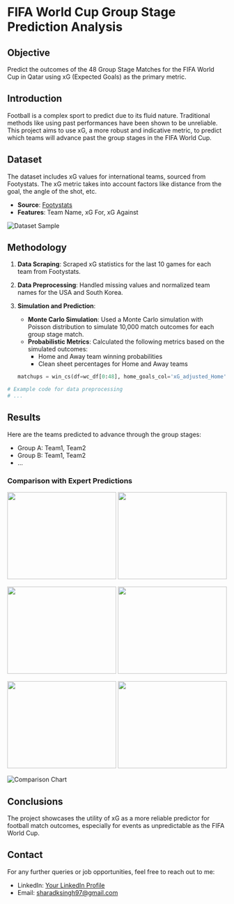 # FIFA World Cup Group Stage Prediction Analysis

## Objective
Predict the outcomes of the 48 Group Stage Matches for the FIFA World Cup in Qatar using xG (Expected Goals) as the primary metric. 

## Introduction
Football is a complex sport to predict due to its fluid nature. Traditional methods like using past performances have been shown to be unreliable. This project aims to use xG, a more robust and indicative metric, to predict which teams will advance past the group stages in the FIFA World Cup.

## Dataset
The dataset includes xG values for international teams, sourced from Footystats. The xG metric takes into account factors like distance from the goal, the angle of the shot, etc.

- **Source**: [Footystats](https://www.footystats.org/)
- **Features**: Team Name, xG For, xG Against

![Dataset Sample](dataset_sample.png)

## Methodology

1. **Data Scraping**: Scraped xG statistics for the last 10 games for each team from Footystats.
2. **Data Preprocessing**: Handled missing values and normalized team names for the USA and South Korea.

3. **Simulation and Prediction**: 
   - **Monte Carlo Simulation**: Used a Monte Carlo simulation with Poisson distribution to simulate 10,000 match outcomes for each group stage match.
   - **Probabilistic Metrics**: Calculated the following metrics based on the simulated outcomes:
      - Home and Away team winning probabilities
      - Clean sheet percentages for Home and Away teams
      
   ```python
   matchups = win_cs(df=wc_df[0:48], home_goals_col='xG_adjusted_Home', away_goals_col='xG_adjusted_Away')
   ```

```python
# Example code for data preprocessing
# ...
```

## Results

Here are the teams predicted to advance through the group stages:

- Group A: Team1, Team2
- Group B: Team1, Team2
- ...
  
### Comparison with Expert Predictions
<p align="center">
<img src="https://github.com/sharadsin29/FIFA-World-Cup-Group-Stage-Prediction-Analysis/blob/main/img/CraigPred.png" width="250px" height="200px"/>
<img src="https://github.com/sharadsin29/FIFA-World-Cup-Group-Stage-Prediction-Analysis/blob/main/img/DanPred.png" width="250px" height="200px"/>
</p>
<p align="center">
<img src="https://github.com/sharadsin29/FIFA-World-Cup-Group-Stage-Prediction-Analysis/blob/main/img/DonPred.png" width="250px" height="200px"/>
<img src="https://github.com/sharadsin29/FIFA-World-Cup-Group-Stage-Prediction-Analysis/blob/main/img/FrankPred.png" width="250px" height="200px"/>
</p>
<p align="center">
<img src="https://github.com/sharadsin29/FIFA-World-Cup-Group-Stage-Prediction-Analysis/blob/main/img/ShakaPred.png" width="250px" height="200px"/>
<img src="https://github.com/sharadsin29/FIFA-World-Cup-Group-Stage-Prediction-Analysis/blob/main/img/GabPred.png" width="250px" height="200px"/>
</p>


![Comparison Chart](comparison_chart.png)

## Conclusions
The project showcases the utility of xG as a more reliable predictor for football match outcomes, especially for events as unpredictable as the FIFA World Cup.

## Contact
For any further queries or job opportunities, feel free to reach out to me:
- LinkedIn: [Your LinkedIn Profile](https://www.linkedin.com/in/sharad-kumar-singh/)
- Email: sharadksingh97@gmail.com
